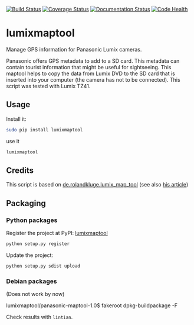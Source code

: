[![Build Status](https://travis-ci.org/MartinThoma/lumixmaptool.svg?branch=master)](https://travis-ci.org/MartinThoma/lumixmaptool)
[![Coverage Status](https://img.shields.io/coveralls/MartinThoma/lumixmaptool.svg)](https://coveralls.io/r/MartinThoma/lumixmaptool?branch=master)
[![Documentation Status](http://img.shields.io/badge/docs-latest-brightgreen.svg)](https://pythonhosted.org/lumixmaptool/)
[![Code Health](https://landscape.io/github/MartinThoma/lumixmaptool/master/landscape.svg)](https://landscape.io/github/MartinThoma/lumixmaptool/master)

lumixmaptool
============

Manage GPS information for Panasonic Lumix cameras.

Panasonic offers GPS metadata to add to a SD card. This metadata can contain
tourist information that might be useful for sightseeing. This maptool helps
to copy the data from Lumix DVD to the SD card that is inserted into your
computer (the camera has not to be connected).
This script was tested with Lumix TZ41.

## Usage

Install it:

```bash
sudo pip install lumixmaptool
```

use it

```bash
lumixmaptool
```

## Credits
This script is based on [de.rolandkluge.lumix_map_tool](https://github.com/RolandKluge/de.rolandkluge.lumix_map_tool/blob/master/maptool.py) (see also [his article](http://blog.roland-kluge.de/?p=250))

## Packaging

### Python packages

Register the project at PyPI: [lumixmaptool](https://pypi.python.org/pypi/lumixmaptool)

```bash
python setup.py register
```

Update the project:

```bash
python setup.py sdist upload
```

### Debian packages

(Does not work by now)

lumixmaptool/panasonic-maptool-1.0$ fakeroot dpkg-buildpackage -F

Check results with `lintian`.
